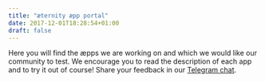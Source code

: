 ```yaml
---
title: "æternity æpp portal"
date: 2017-12-01T18:28:54+01:00
draft: false
---
```

Here you will find the æpps we are working on and which we would like our community to test.
We encourage you to read the description of each app and to try it out of course! Share your feedback in our <a target="_blank" href="https://telegram.me/aeternity">Telegram chat</a>.
